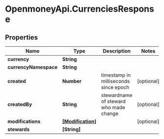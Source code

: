 # OpenmoneyApi.CurrenciesResponse

## Properties
Name | Type | Description | Notes
------------ | ------------- | ------------- | -------------
**currency** | **String** |  | 
**currencyNamespace** | **String** |  | 
**created** | **Number** | timestamp in milliseconds since epoch | [optional] 
**createdBy** | **String** | stewardname of steward who made change | [optional] 
**modifications** | [**[Modification]**](Modification.md) |  | [optional] 
**stewards** | **[String]** |  | 



